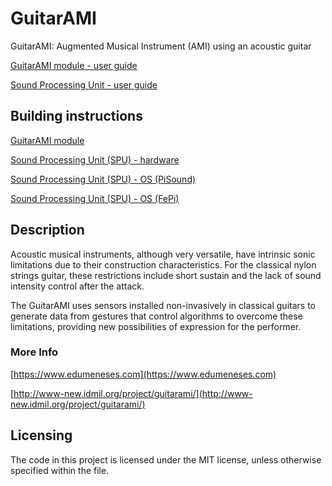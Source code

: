 # GuitarAMI

GuitarAMI: Augmented Musical Instrument (AMI) using an acoustic guitar

[GuitarAMI module - user guide](./docs/Module_user_guide.md)

[Sound Processing Unit - user guide](./docs/SPU_user_guide.md)

## Building instructions

[GuitarAMI module](./guitar_module/building_instructions_guitar_module.md)

[Sound Processing Unit (SPU) - hardware](./spu/building_instructions_hardware.md)

[Sound Processing Unit (SPU) - OS (PiSound)](./spu/building_instructions_image_PatchboxOS.md)

[Sound Processing Unit (SPU) - OS (FePi)](./spu/building_instructions_image_Fe-Pi.md)

## Description

Acoustic musical instruments, although very versatile, have intrinsic sonic limitations due to their construction characteristics. For the classical nylon strings guitar, these restrictions include short sustain and the lack of sound intensity control after the attack.

The GuitarAMI uses sensors installed non-invasively in classical guitars to generate data from gestures that control algorithms to overcome these limitations, providing new possibilities of expression for the performer.

### More Info

[https://www.edumeneses.com](https://www.edumeneses.com)

[http://www-new.idmil.org/project/guitarami/](http://www-new.idmil.org/project/guitarami/)

## Licensing

The code in this project is licensed under the MIT license, unless otherwise specified within the file.
